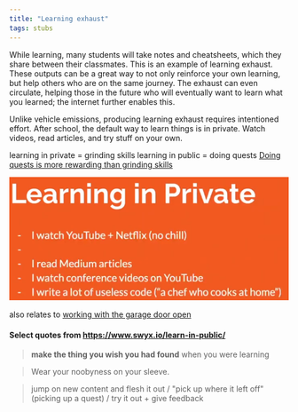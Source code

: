 ```yaml
---
title: "Learning exhaust"
tags: stubs
---
```


While learning, many students will take notes and cheatsheets, which they share between their classmates. This is an example of learning exhaust. These outputs can be a great way to not only reinforce your own learning, but help others who are on the same journey. The exhaust can even circulate, helping those in the future who will eventually want to learn what you learned; the internet further enables this.

Unlike vehicle emissions, producing learning exhaust requires intentioned effort. After school, the default way to learn things is in private. Watch videos, read articles, and try stuff on your own. 

learning in private = grinding skills
learning in public = doing quests
[Doing quests is more rewarding than grinding skills](notes/doing-quests-is-more-rewarding-than-grinding-skills)

![Learning in private](/notes/images/learning-in-private.png)

also relates to [working with the garage door open](notes/working-with-the-garage-door-open)

#### Select quotes from https://www.swyx.io/learn-in-public/

>**make the thing you wish you had found** when you were learning

>Wear your noobyness on your sleeve.

>jump on new content and flesh it out / "pick up where it left off" (picking up a quest) / try it out + give feedback

